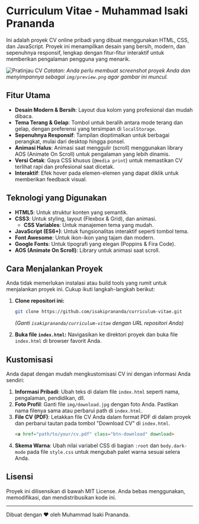 # Curriculum Vitae - Muhammad Isaki Prananda

Ini adalah proyek CV online pribadi yang dibuat menggunakan HTML, CSS, dan JavaScript. Proyek ini menampilkan desain yang bersih, modern, dan sepenuhnya responsif, lengkap dengan fitur-fitur interaktif untuk memberikan pengalaman pengguna yang menarik.

![Pratinjau CV](img/preview.png)
*Catatan: Anda perlu membuat screenshot proyek Anda dan menyimpannya sebagai `img/preview.png` agar gambar ini muncul.*

## Fitur Utama

- **Desain Modern & Bersih**: Layout dua kolom yang profesional dan mudah dibaca.
- **Tema Terang & Gelap**: Tombol untuk beralih antara mode terang dan gelap, dengan preferensi yang tersimpan di `localStorage`.
- **Sepenuhnya Responsif**: Tampilan dioptimalkan untuk berbagai perangkat, mulai dari desktop hingga ponsel.
- **Animasi Halus**: Animasi saat menggulir (scroll) menggunakan library AOS (Animate On Scroll) untuk pengalaman yang lebih dinamis.
- **Versi Cetak**: Gaya CSS khusus (`@media print`) untuk memastikan CV terlihat rapi dan profesional saat dicetak.
- **Interaktif**: Efek hover pada elemen-elemen yang dapat diklik untuk memberikan feedback visual.

## Teknologi yang Digunakan

- **HTML5**: Untuk struktur konten yang semantik.
- **CSS3**: Untuk styling, layout (Flexbox & Grid), dan animasi.
  - **CSS Variables**: Untuk manajemen tema yang mudah.
- **JavaScript (ES6+)**: Untuk fungsionalitas interaktif seperti tombol tema.
- **Font Awesome**: Untuk ikon-ikon yang tajam dan modern.
- **Google Fonts**: Untuk tipografi yang elegan (Poppins & Fira Code).
- **AOS (Animate On Scroll)**: Library untuk animasi saat scroll.

## Cara Menjalankan Proyek

Anda tidak memerlukan instalasi atau build tools yang rumit untuk menjalankan proyek ini. Cukup ikuti langkah-langkah berikut:

1.  **Clone repositori ini:**
    ```bash
    git clone https://github.com/isakiprananda/curriculum-vitae.git
    ```
    *(Ganti `isakiprananda/curriculum-vitae` dengan URL repositori Anda)*

2.  **Buka file `index.html`:**
    Navigasikan ke direktori proyek dan buka file `index.html` di browser favorit Anda.

## Kustomisasi

Anda dapat dengan mudah mengkustomisasi CV ini dengan informasi Anda sendiri:

1.  **Informasi Pribadi**: Ubah teks di dalam file `index.html` seperti nama, pengalaman, pendidikan, dll.
2.  **Foto Profil**: Ganti file `img/download.jpg` dengan foto Anda. Pastikan nama filenya sama atau perbarui path di `index.html`.
3.  **File CV (PDF)**: Letakkan file CV Anda dalam format PDF di dalam proyek dan perbarui tautan pada tombol "Download CV" di `index.html`.
    ```html
    <a href="path/to/your/cv.pdf" class="btn-download" download>
    ```
4.  **Skema Warna**: Ubah nilai variabel CSS di bagian `:root` dan `body.dark-mode` pada file `style.css` untuk mengubah palet warna sesuai selera Anda.

## Lisensi

Proyek ini dilisensikan di bawah MIT License. Anda bebas menggunakan, memodifikasi, dan mendistribusikan kode ini.

---

Dibuat dengan ❤️ oleh Muhammad Isaki Prananda.